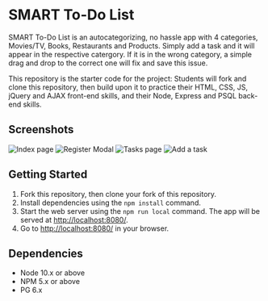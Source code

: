 # SMART To-Do List

SMART To-Do List is an autocategorizing, no hassle app with 4 categories, Movies/TV, Books, Restaurants and Products. Simply add a task and it will appear in the respective catergory. If it is in the wrong category, a simple drag and drop to the correct one will fix and save this issue. 

This repository is the starter code for the project: Students will fork and clone this repository, then build upon it to practice their HTML, CSS, JS, jQuery and AJAX front-end skills, and their Node, Express and PSQL back-end skills.

## Screenshots

![Index page](https://github.com/claraisley/to-do/blob/readme/docs/index-page.png?raw=true)
![Register Modal](https://github.com/claraisley/to-do/blob/readme/docs/regiester-modal.png?raw=true)
![Tasks page](https://github.com/claraisley/to-do/blob/readme/docs/tasks-page.png?raw=true)
![Add a task](https://github.com/claraisley/to-do/blob/readme/docs/add-task.png?raw=true)

## Getting Started

1. Fork this repository, then clone your fork of this repository.
2. Install dependencies using the `npm install` command.
3. Start the web server using the `npm run local` command. The app will be served at <http://localhost:8080/>.
4. Go to <http://localhost:8080/> in your browser.


## Dependencies

- Node 10.x or above
- NPM 5.x or above
- PG 6.x

